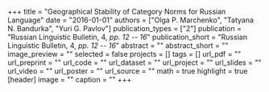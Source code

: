 +++
title = "Geographical Stability of Category Norms for Russian Language"
date = "2016-01-01"
authors = ["Olga P. Marchenko", "Tatyana N. Bandurka", "Yuri G. Pavlov"]
publication_types = ["2"]
publication = "Russian Linguistic Bulletin, 4, _pp. 12 -- 16_"
publication_short = "Russian Linguistic Bulletin, 4, _pp. 12 -- 16_"
abstract = ""
abstract_short = ""
image_preview = ""
selected = false
projects = []
tags = []
url_pdf = ""
url_preprint = ""
url_code = ""
url_dataset = ""
url_project = ""
url_slides = ""
url_video = ""
url_poster = ""
url_source = ""
math = true
highlight = true
[header]
image = ""
caption = ""
+++
